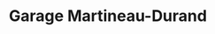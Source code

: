 ---
title: "Garage Martineau-Durand"
url: /mayenne/garage-martineau-durand/
shop: réparation de voitures
---
